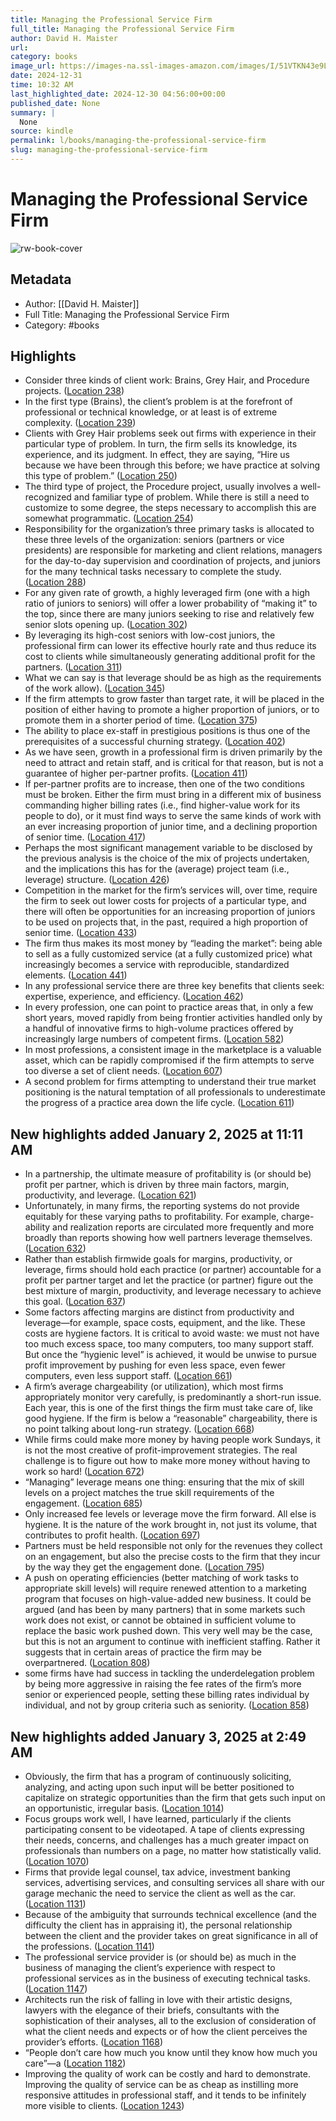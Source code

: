 ```yaml
---
title: Managing the Professional Service Firm
full_title: Managing the Professional Service Firm
author: David H. Maister
url: 
category: books
image_url: https://images-na.ssl-images-amazon.com/images/I/51VTKN43e9L._SL200_.jpg
date: 2024-12-31
time: 10:32 AM
last_highlighted_date: 2024-12-30 04:56:00+00:00
published_date: None
summary: |
  None
source: kindle
permalink: l/books/managing-the-professional-service-firm
slug: managing-the-professional-service-firm
---
```

# Managing the Professional Service Firm

![rw-book-cover](https://images-na.ssl-images-amazon.com/images/I/51VTKN43e9L._SL200_.jpg)

## Metadata
- Author: [[David H. Maister]]
- Full Title: Managing the Professional Service Firm
- Category: #books

## Highlights
- Consider three kinds of client work: Brains, Grey Hair, and Procedure projects. ([Location 238](https://readwise.io/to_kindle?action=open&asin=B00120955I&location=238))
- In the first type (Brains), the client’s problem is at the forefront of professional or technical knowledge, or at least is of extreme complexity. ([Location 239](https://readwise.io/to_kindle?action=open&asin=B00120955I&location=239))
- Clients with Grey Hair problems seek out firms with experience in their particular type of problem. In turn, the firm sells its knowledge, its experience, and its judgment. In effect, they are saying, “Hire us because we have been through this before; we have practice at solving this type of problem.” ([Location 250](https://readwise.io/to_kindle?action=open&asin=B00120955I&location=250))
- The third type of project, the Procedure project, usually involves a well-recognized and familiar type of problem. While there is still a need to customize to some degree, the steps necessary to accomplish this are somewhat programmatic. ([Location 254](https://readwise.io/to_kindle?action=open&asin=B00120955I&location=254))
- Responsibility for the organization’s three primary tasks is allocated to these three levels of the organization: seniors (partners or vice presidents) are responsible for marketing and client relations, managers for the day-to-day supervision and coordination of projects, and juniors for the many technical tasks necessary to complete the study. ([Location 288](https://readwise.io/to_kindle?action=open&asin=B00120955I&location=288))
- For any given rate of growth, a highly leveraged firm (one with a high ratio of juniors to seniors) will offer a lower probability of “making it” to the top, since there are many juniors seeking to rise and relatively few senior slots opening up. ([Location 302](https://readwise.io/to_kindle?action=open&asin=B00120955I&location=302))
- By leveraging its high-cost seniors with low-cost juniors, the professional firm can lower its effective hourly rate and thus reduce its cost to clients while simultaneously generating additional profit for the partners. ([Location 311](https://readwise.io/to_kindle?action=open&asin=B00120955I&location=311))
- What we can say is that leverage should be as high as the requirements of the work allow). ([Location 345](https://readwise.io/to_kindle?action=open&asin=B00120955I&location=345))
- If the firm attempts to grow faster than target rate, it will be placed in the position of either having to promote a higher proportion of juniors, or to promote them in a shorter period of time. ([Location 375](https://readwise.io/to_kindle?action=open&asin=B00120955I&location=375))
- The ability to place ex-staff in prestigious positions is thus one of the prerequisites of a successful churning strategy. ([Location 402](https://readwise.io/to_kindle?action=open&asin=B00120955I&location=402))
- As we have seen, growth in a professional firm is driven primarily by the need to attract and retain staff, and is critical for that reason, but is not a guarantee of higher per-partner profits. ([Location 411](https://readwise.io/to_kindle?action=open&asin=B00120955I&location=411))
- If per-partner profits are to increase, then one of the two conditions must be broken. Either the firm must bring in a different mix of business commanding higher billing rates (i.e., find higher-value work for its people to do), or it must find ways to serve the same kinds of work with an ever increasing proportion of junior time, and a declining proportion of senior time. ([Location 417](https://readwise.io/to_kindle?action=open&asin=B00120955I&location=417))
- Perhaps the most significant management variable to be disclosed by the previous analysis is the choice of the mix of projects undertaken, and the implications this has for the (average) project team (i.e., leverage) structure. ([Location 426](https://readwise.io/to_kindle?action=open&asin=B00120955I&location=426))
- Competition in the market for the firm’s services will, over time, require the firm to seek out lower costs for projects of a particular type, and there will often be opportunities for an increasing proportion of juniors to be used on projects that, in the past, required a high proportion of senior time. ([Location 433](https://readwise.io/to_kindle?action=open&asin=B00120955I&location=433))
- The firm thus makes its most money by “leading the market”: being able to sell as a fully customized service (at a fully customized price) what increasingly becomes a service with reproducible, standardized elements. ([Location 441](https://readwise.io/to_kindle?action=open&asin=B00120955I&location=441))
- In any professional service there are three key benefits that clients seek: expertise, experience, and efficiency. ([Location 462](https://readwise.io/to_kindle?action=open&asin=B00120955I&location=462))
- In every profession, one can point to practice areas that, in only a few short years, moved rapidly from being frontier activities handled only by a handful of innovative firms to high-volume practices offered by increasingly large numbers of competent firms. ([Location 582](https://readwise.io/to_kindle?action=open&asin=B00120955I&location=582))
- In most professions, a consistent image in the marketplace is a valuable asset, which can be rapidly compromised if the firm attempts to serve too diverse a set of client needs. ([Location 607](https://readwise.io/to_kindle?action=open&asin=B00120955I&location=607))
- A second problem for firms attempting to understand their true market positioning is the natural temptation of all professionals to underestimate the progress of a practice area down the life cycle. ([Location 611](https://readwise.io/to_kindle?action=open&asin=B00120955I&location=611))


## New highlights added January 2, 2025 at 11:11 AM
- In a partnership, the ultimate measure of profitability is (or should be) profit per partner, which is driven by three main factors, margin, productivity, and leverage. ([Location 621](https://readwise.io/to_kindle?action=open&asin=B00120955I&location=621))
- Unfortunately, in many firms, the reporting systems do not provide equitably for these varying paths to profitability. For example, charge-ability and realization reports are circulated more frequently and more broadly than reports showing how well partners leverage themselves. ([Location 632](https://readwise.io/to_kindle?action=open&asin=B00120955I&location=632))
- Rather than establish firmwide goals for margins, productivity, or leverage, firms should hold each practice (or partner) accountable for a profit per partner target and let the practice (or partner) figure out the best mixture of margin, productivity, and leverage necessary to achieve this goal. ([Location 637](https://readwise.io/to_kindle?action=open&asin=B00120955I&location=637))
- Some factors affecting margins are distinct from productivity and leverage—for example, space costs, equipment, and the like. These costs are hygiene factors. It is critical to avoid waste: we must not have too much excess space, too many computers, too many support staff. But once the “hygienic level” is achieved, it would be unwise to pursue profit improvement by pushing for even less space, even fewer computers, even less support staff. ([Location 661](https://readwise.io/to_kindle?action=open&asin=B00120955I&location=661))
- A firm’s average chargeability (or utilization), which most firms appropriately monitor very carefully, is predominantly a short-run issue. Each year, this is one of the first things the firm must take care of, like good hygiene. If the firm is below a “reasonable” chargeability, there is no point talking about long-run strategy. ([Location 668](https://readwise.io/to_kindle?action=open&asin=B00120955I&location=668))
- While firms could make more money by having people work Sundays, it is not the most creative of profit-improvement strategies. The real challenge is to figure out how to make more money without having to work so hard! ([Location 672](https://readwise.io/to_kindle?action=open&asin=B00120955I&location=672))
- “Managing” leverage means one thing: ensuring that the mix of skill levels on a project matches the true skill requirements of the engagement. ([Location 685](https://readwise.io/to_kindle?action=open&asin=B00120955I&location=685))
- Only increased fee levels or leverage move the firm forward. All else is hygiene. It is the nature of the work brought in, not just its volume, that contributes to profit health. ([Location 697](https://readwise.io/to_kindle?action=open&asin=B00120955I&location=697))
- Partners must be held responsible not only for the revenues they collect on an engagement, but also the precise costs to the firm that they incur by the way they get the engagement done. ([Location 795](https://readwise.io/to_kindle?action=open&asin=B00120955I&location=795))
- A push on operating efficiencies (better matching of work tasks to appropriate skill levels) will require renewed attention to a marketing program that focuses on high-value-added new business. It could be argued (and has been by many partners) that in some markets such work does not exist, or cannot be obtained in sufficient volume to replace the basic work pushed down. This very well may be the case, but this is not an argument to continue with inefficient staffing. Rather it suggests that in certain areas of practice the firm may be overpartnered. ([Location 808](https://readwise.io/to_kindle?action=open&asin=B00120955I&location=808))
- some firms have had success in tackling the underdelegation problem by being more aggressive in raising the fee rates of the firm’s more senior or experienced people, setting these billing rates individual by individual, and not by group criteria such as seniority. ([Location 858](https://readwise.io/to_kindle?action=open&asin=B00120955I&location=858))

## New highlights added January 3, 2025 at 2:49 AM
- Obviously, the firm that has a program of continuously soliciting, analyzing, and acting upon such input will be better positioned to capitalize on strategic opportunities than the firm that gets such input on an opportunistic, irregular basis. ([Location 1014](https://readwise.io/to_kindle?action=open&asin=B00120955I&location=1014))
- Focus groups work well, I have learned, particularly if the clients participating consent to be videotaped. A tape of clients expressing their needs, concerns, and challenges has a much greater impact on professionals than numbers on a page, no matter how statistically valid. ([Location 1070](https://readwise.io/to_kindle?action=open&asin=B00120955I&location=1070))
- Firms that provide legal counsel, tax advice, investment banking services, advertising services, and consulting services all share with our garage mechanic the need to service the client as well as the car. ([Location 1131](https://readwise.io/to_kindle?action=open&asin=B00120955I&location=1131))
- Because of the ambiguity that surrounds technical excellence (and the difficulty the client has in appraising it), the personal relationship between the client and the provider takes on great significance in all of the professions. ([Location 1141](https://readwise.io/to_kindle?action=open&asin=B00120955I&location=1141))
- The professional service provider is (or should be) as much in the business of managing the client’s experience with respect to professional services as in the business of executing technical tasks. ([Location 1147](https://readwise.io/to_kindle?action=open&asin=B00120955I&location=1147))
- Architects run the risk of falling in love with their artistic designs, lawyers with the elegance of their briefs, consultants with the sophistication of their analyses, all to the exclusion of consideration of what the client needs and expects or of how the client perceives the provider’s efforts. ([Location 1168](https://readwise.io/to_kindle?action=open&asin=B00120955I&location=1168))
- “People don’t care how much you know until they know how much you care”—a ([Location 1182](https://readwise.io/to_kindle?action=open&asin=B00120955I&location=1182))
- Improving the quality of work can be costly and hard to demonstrate. Improving the quality of service can be as cheap as instilling more responsive attitudes in professional staff, and it tends to be infinitely more visible to clients. ([Location 1243](https://readwise.io/to_kindle?action=open&asin=B00120955I&location=1243))

